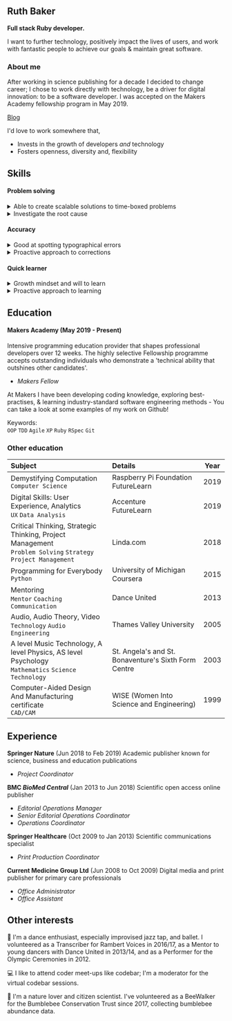 ## Ruth Baker
**Full stack Ruby developer.**

I want to further technology, positively impact the lives of users, and work with fantastic people to achieve our goals & maintain great software.

### About me

After working in science publishing for a decade I decided to change career; I chose to work directly with technology, be a driver for digital innovation: to be a software developer.
I was accepted on the Makers Academy fellowship program in May 2019.


[Blog](https://dev.to/ruthmoog)

I'd love to work somewhere that,
 - Invests in the growth of developers _and_ technology
 - Fosters openness, diversity and, flexibility

## Skills

#### Problem solving

<details><summary>Able to create scalable solutions to time-boxed problems</summary><p>

At Springer Nature I developed a strategy for GDPR compliance on journals which were note meeting out minimum requirements. To do this I collaborated with colleagues to investigate what issues needed to be corrected and generate potential solutions. I prioritised the most effective and achievable ideas in order to make all journals compliant by the legal deadline with the least disruption.

</p></details>
<details><summary>Investigate the root cause</summary><p>

People I've coded with have told me they respect my tenacity when getting to the bottom of errors, if a test passes but the result doesn't look quite right, I want to know why.  At Springer Nature I was tasked with introducing a check in production to avoid publishing manuscripts with censoring errors.  When I looked into this, the errors were caused because users did not have instructions on how to censor their manuscript.  In addition we could introduce an check prior to production on only _relevant_ manuscripts without impacting production workload whilst saving a lot of time and heartache for the users.

</p></details>
<!-- Use tools for planning eg mind maps and flow charts -->
<!-- Break problems into smaller parts -->

#### Accuracy

<details><summary>Good at spotting typographical errors</summary><p>

I look out for errors and am good at spotting them.  This attention to detail was a requirement of my job in print production at Springer Healthcare, where I was responsible for approving proofs of print books and conference materials.  In my roles at BMC I would write and check online copy, and was called upon for proof-reading and checking HTML in my department.  It's a useful skill for writing code!

</p></details>
<details><summary>Proactive approach to corrections</summary><p>

I am happy to make editorial suggestions and have used pull requests to improve document or code quality; like in the [codebar tutorials](https://github.com/ruthmoog/tutorials/commits?author=ruthmoog); or the [Odin Project curriculum](https://github.com/ruthmoog/curriculum/commits?author=ruthmoog).

</p></details>

#### Quick learner

<details><summary>Growth mindset and will to learn</summary><p>

In being selected for Makers I can say that they agree with this!  I take an organised approach to my learning and I consider where I focus my learning.  By changing my career I've demonstrated my determination to continue learning how to improve at programming.

</p></details>
<details><summary>Proactive approach to learning</summary><p>

I enjoy learning through online courses, workshops, classes and coaching.  I can identifying gaps in knowledge and where I can improve.  As an example, I was struggling to limit the projects I was working on and was frustrated that as a result I wasn't delivering what I wanted.  I learned about Kanban to solve this problem and to help become familiar with the process.  I read up, and watched a talk by Eric Brechner, then used personal Kanban to manage my projects with Trello - Kaban helped me focus on only what I had prioritised, break down topics into clear deliverables, and lessened the cognitive load by reframing a long list of incomplete tasks as backlog.

</p></details>
<!-- Use retrospectives and feedback to spot opportunity -->

<!-- #### Collaboration

 - worked as a line manager, volunteered as a teacher and mentor sensitive to the experience of others, able to explain complex ideas or describe ideas in a new way.
 - Pair programming with colleagues and more experienced peers and share rewards across the team -->

## Education

#### Makers Academy (May 2019 - Present)
Intensive programming education provider that shapes professional developers over 12 weeks.  The highly selective Fellowship programme accepts outstanding individuals who demonstrate a 'technical ability that outshines other candidates'.

- *Makers Fellow*

At Makers I have been developing coding knowledge, exploring best-practises, & learning industry-standard software engineering methods - You can take a look at some examples of my work on Github!

Keywords:<br>
`OOP` `TDD` `Agile` `XP` `Ruby` `RSpec` `Git`

### Other education 
| Subject | Details | Year|
| :--- | :--- | :---: |
| Demystifying Computation <br>`Computer Science` | Raspberry Pi Foundation<br>FutureLearn | 2019 |
| Digital Skills: User Experience, Analytics <br>`UX` `Data Analysis` | Accenture<br>FutureLearn | 2019 |
| Critical Thinking, Strategic Thinking, Project Management <br>`Problem Solving` `Strategy` `Project Management` | Linda.com | 2018 |
| Programming for Everybody <br>`Python` | University of Michigan<br>Coursera | 2015 |
| Mentoring<br>`Mentor` `Coaching` ` Communication` | Dance United | 2013 |
| Audio, Audio Theory, Video <br>`Technology` `Audio Engineering` | Thames Valley University | 2005 |
| A level Music Technology, A level Physics, AS level Psychology <br>`Mathematics` `Science` `Technology` | St. Angela's and St. Bonaventure's Sixth Form Centre | 2003 |
| Computer-Aided Design And Manufacturing certificate <br>`CAD/CAM`| WISE (Women Into Science and Engineering) | 1999 |

## Experience

**Springer Nature** (Jun 2018 to Feb 2019)
Academic publisher known for science, business and education publications
- *Project Coordinator*

**BMC _BioMed Central_** (Jan 2013 to Jun 2018)
Scientific open access online publisher
- *Editorial Operations Manager*
- *Senior Editorial Operations Coordinator*
- *Operations Coordinator*

**Springer Healthcare** (Oct 2009 to Jan 2013)
Scientific communications specialist
- *Print Production Coordinator*

**Current Medicine Group Ltd** (Jun 2008 to Oct 2009)
Digital media and print publisher for primary care professionals
- *Office Administrator*
- *Office Assistant*

## Other interests
:dancer: I'm a dance enthusiast, especially improvised jazz tap, and ballet. I volunteered as a Transcriber for Rambert Voices in 2016/17, as a Mentor to young dancers with Dance United in 2013/14, and as a Performer for the Olympic Ceremonies in 2012.

:computer: I like to attend coder meet-ups like codebar; I'm a moderator for the virtual codebar sessions.

:bee: I'm a nature lover and citizen scientist.  I've volunteered as a BeeWalker for the Bumblebee Conservation Trust since 2017, collecting bumblebee abundance data.
